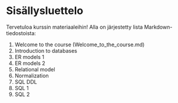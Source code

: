 # Sisällysluettelo

Tervetuloa kurssin materiaaleihin! 
Alla on järjestetty lista Markdown-tiedostoista:

1. Welcome to the course (Welcome_to_the_course.md)
2. Introduction to databases
3. ER models 1
4. ER models 2
5. Relational model
6. Normalization
7. SQL DDL
8. SQL 1
9. SQL 2

